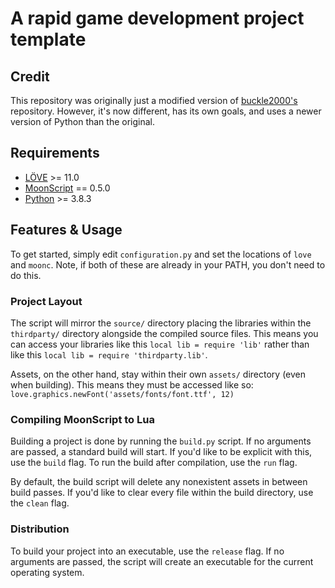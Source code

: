 # A rapid game development project template

## Credit

This repository was originally just a modified version of [buckle2000's](https://github.com/buckle2000/love2d_moonscript_template) repository. However, it's now different, has its own goals, and uses a newer version of Python than the original.

## Requirements

* [LÖVE](http://love2d.org/) >= 11.0
* [MoonScript](http://moonscript.org/) == 0.5.0
* [Python](https://www.python.org/) >= 3.8.3

## Features & Usage

To get started, simply edit `configuration.py` and set the locations of `love` and `moonc`. Note, if both of these are already in your PATH, you don't need to do this.

### Project Layout

The script will mirror the `source/` directory placing the libraries within the `thirdparty/` directory alongside the compiled source files. This means you can access your libraries like this `local lib = require 'lib'` rather than like this `local lib = require 'thirdparty.lib'`.

Assets, on the other hand, stay within their own `assets/` directory (even when building). This means they must be accessed like so: `love.graphics.newFont('assets/fonts/font.ttf', 12)`

### Compiling MoonScript to Lua

Building a project is done by running the `build.py` script. If no arguments are passed, a standard build will start. If you'd like to be explicit with this, use the `build` flag. To run the build after compilation, use the `run` flag.

By default, the build script will delete any nonexistent assets in between build passes. If you'd like to clear every file within the build directory, use the `clean` flag.

### Distribution

To build your project into an executable, use the `release` flag.  If no arguments are passed, the script will create an executable for the current operating system.

